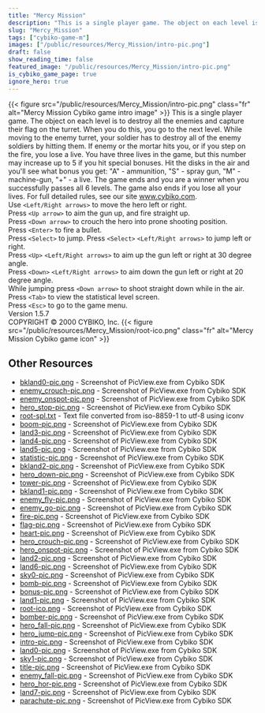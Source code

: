 ```yaml
---
title: "Mercy Mission"
description: "This is a single player game. The object on each level is to destroy all the enemies and capture their flag on the turret. When you do this, you go to the next level. While moving to the enemy turret, your soldier has to destroy all of the enemy soldiers by hitting them. If enemy..."
slug: "Mercy_Mission"
tags: ["cybiko-game-m"]
images: ["/public/resources/Mercy_Mission/intro-pic.png"]
draft: false
show_reading_time: false
featured_image: "/public/resources/Mercy_Mission/intro-pic.png"
is_cybiko_game_page: true
ignore_hero: true
---
```

{{< figure src="/public/resources/Mercy_Mission/intro-pic.png" class="fr" alt="Mercy Mission Cybiko game intro image" >}}
This is a single player game. The object on each level is to destroy all the enemies and capture their flag on the turret. When you do this, you go to the next level. While moving to the enemy turret, your soldier has to destroy all of the enemy soldiers by hitting them. If enemy or the mortar hits you, or if you step on the fire, you lose a live. You have three lives in the game, but this number may increase up to 5 if you hit special bonuses. Hit the disks in the air and you'll see what bonus you get: "A" - ammunition, "S" - spray gun, "M" - machine-gun, "+" - a live. The game ends and you are a winner when you successfully passes all 6 levels. The game also ends if you lose all your lives. For full detailed rules, see our site www.cybiko.com.  \
Use `<Left/Right arrows>`  to move the hero left or right.  \
Press `<Up arrow>`  to aim the gun up, and fire straight up. \
Press `<Down arrow>`  to crouch the hero into prone shooting position.  \
Press `<Enter>`  to fire a bullet. \
Press `<Select>`  to jump. Press `<Select>` `<Left/Right arrows>`  to jump left or right.                \
Press `<Up>` `<Left/Right arrows>`  to aim up the gun left or right at 30 degree angle. \
Press `<Down>` `<Left/Right arrows>`  to aim down the gun left or right at 20 degree angle. \
While jumping press `<Down arrow>`  to shoot straight down while in the air. \
Press `<Tab>`  to view the statistical level screen. \
Press `<Esc>`  to go to the game menu. \
Version 1.5.7 \
COPYRIGHT © 2000 CYBIKO, Inc. {{< figure src="/public/resources/Mercy_Mission/root-ico.png" class="fr" alt="Mercy Mission Cybiko game icon" >}}

## Other Resources
* [bkland0-pic.png](/public/resources/Mercy_Mission/bkland0-pic.png) - Screenshot of PicView.exe from Cybiko SDK
* [enemy_crouch-pic.png](/public/resources/Mercy_Mission/enemy_crouch-pic.png) - Screenshot of PicView.exe from Cybiko SDK
* [enemy_onspot-pic.png](/public/resources/Mercy_Mission/enemy_onspot-pic.png) - Screenshot of PicView.exe from Cybiko SDK
* [hero_stop-pic.png](/public/resources/Mercy_Mission/hero_stop-pic.png) - Screenshot of PicView.exe from Cybiko SDK
* [root-spl.txt](/public/resources/Mercy_Mission/root-spl.txt) - Text file converted from iso-8859-1 to utf-8 using iconv
* [boom-pic.png](/public/resources/Mercy_Mission/boom-pic.png) - Screenshot of PicView.exe from Cybiko SDK
* [land3-pic.png](/public/resources/Mercy_Mission/land3-pic.png) - Screenshot of PicView.exe from Cybiko SDK
* [land4-pic.png](/public/resources/Mercy_Mission/land4-pic.png) - Screenshot of PicView.exe from Cybiko SDK
* [land5-pic.png](/public/resources/Mercy_Mission/land5-pic.png) - Screenshot of PicView.exe from Cybiko SDK
* [statistic-pic.png](/public/resources/Mercy_Mission/statistic-pic.png) - Screenshot of PicView.exe from Cybiko SDK
* [bkland2-pic.png](/public/resources/Mercy_Mission/bkland2-pic.png) - Screenshot of PicView.exe from Cybiko SDK
* [hero_down-pic.png](/public/resources/Mercy_Mission/hero_down-pic.png) - Screenshot of PicView.exe from Cybiko SDK
* [tower-pic.png](/public/resources/Mercy_Mission/tower-pic.png) - Screenshot of PicView.exe from Cybiko SDK
* [bkland1-pic.png](/public/resources/Mercy_Mission/bkland1-pic.png) - Screenshot of PicView.exe from Cybiko SDK
* [enemy_fly-pic.png](/public/resources/Mercy_Mission/enemy_fly-pic.png) - Screenshot of PicView.exe from Cybiko SDK
* [enemy_go-pic.png](/public/resources/Mercy_Mission/enemy_go-pic.png) - Screenshot of PicView.exe from Cybiko SDK
* [fire-pic.png](/public/resources/Mercy_Mission/fire-pic.png) - Screenshot of PicView.exe from Cybiko SDK
* [flag-pic.png](/public/resources/Mercy_Mission/flag-pic.png) - Screenshot of PicView.exe from Cybiko SDK
* [heart-pic.png](/public/resources/Mercy_Mission/heart-pic.png) - Screenshot of PicView.exe from Cybiko SDK
* [hero_crouch-pic.png](/public/resources/Mercy_Mission/hero_crouch-pic.png) - Screenshot of PicView.exe from Cybiko SDK
* [hero_onspot-pic.png](/public/resources/Mercy_Mission/hero_onspot-pic.png) - Screenshot of PicView.exe from Cybiko SDK
* [land2-pic.png](/public/resources/Mercy_Mission/land2-pic.png) - Screenshot of PicView.exe from Cybiko SDK
* [land6-pic.png](/public/resources/Mercy_Mission/land6-pic.png) - Screenshot of PicView.exe from Cybiko SDK
* [sky0-pic.png](/public/resources/Mercy_Mission/sky0-pic.png) - Screenshot of PicView.exe from Cybiko SDK
* [bomb-pic.png](/public/resources/Mercy_Mission/bomb-pic.png) - Screenshot of PicView.exe from Cybiko SDK
* [bonus-pic.png](/public/resources/Mercy_Mission/bonus-pic.png) - Screenshot of PicView.exe from Cybiko SDK
* [land1-pic.png](/public/resources/Mercy_Mission/land1-pic.png) - Screenshot of PicView.exe from Cybiko SDK
* [root-ico.png](/public/resources/Mercy_Mission/root-ico.png) - Screenshot of PicView.exe from Cybiko SDK
* [bomber-pic.png](/public/resources/Mercy_Mission/bomber-pic.png) - Screenshot of PicView.exe from Cybiko SDK
* [hero_fall-pic.png](/public/resources/Mercy_Mission/hero_fall-pic.png) - Screenshot of PicView.exe from Cybiko SDK
* [hero_jump-pic.png](/public/resources/Mercy_Mission/hero_jump-pic.png) - Screenshot of PicView.exe from Cybiko SDK
* [intro-pic.png](/public/resources/Mercy_Mission/intro-pic.png) - Screenshot of PicView.exe from Cybiko SDK
* [land0-pic.png](/public/resources/Mercy_Mission/land0-pic.png) - Screenshot of PicView.exe from Cybiko SDK
* [sky1-pic.png](/public/resources/Mercy_Mission/sky1-pic.png) - Screenshot of PicView.exe from Cybiko SDK
* [title-pic.png](/public/resources/Mercy_Mission/title-pic.png) - Screenshot of PicView.exe from Cybiko SDK
* [enemy_fall-pic.png](/public/resources/Mercy_Mission/enemy_fall-pic.png) - Screenshot of PicView.exe from Cybiko SDK
* [hero_hor-pic.png](/public/resources/Mercy_Mission/hero_hor-pic.png) - Screenshot of PicView.exe from Cybiko SDK
* [land7-pic.png](/public/resources/Mercy_Mission/land7-pic.png) - Screenshot of PicView.exe from Cybiko SDK
* [parachute-pic.png](/public/resources/Mercy_Mission/parachute-pic.png) - Screenshot of PicView.exe from Cybiko SDK
